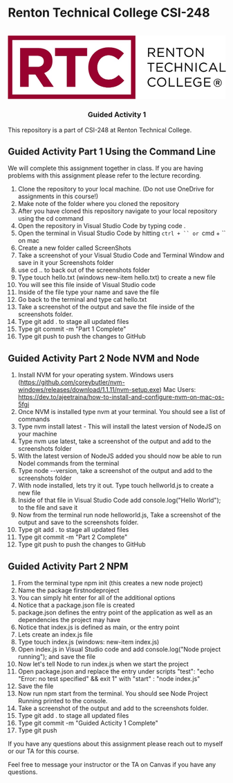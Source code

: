# Renton Technical College CSI-248
<br />    

<div align="center">  
    <img src="logo.jpg" alt="Logo">
    <h3 align="center">Guided Activity 1</h3>
</div>

This repository is a part of CSI-248 at Renton Technical College.

## Guided Activity Part 1 Using the Command Line
We will complete this assignment together in class. If you are having problems with this assignment please refer to the lecture recording.

1. Clone the repository to your local machine. (Do not use OneDrive for assignments in this course!)
2. Make note of the folder where you cloned the repository
3. After you have cloned this repository navigate to your local repository using the cd command
4. Open the repository in Visual Studio Code by typing code .
5. Open the terminal in Visual Studio Code by hitting `ctrl + `` or `cmd + `` on mac
6. Create a new folder called ScreenShots
7. Take a screenshot of your Visual Studio Code and Terminal Window and save in it your Screenshots folder
8. use cd .. to back out of the screenshots folder
9. Type touch hello.txt (windows new-item hello.txt) to create a new file
10. You will see this file inside of Visual Studio code
11. Inside of the file type your name and save the file
12. Go back to the terminal and type cat hello.txt
13. Take a screenshot of the output and save the file inside of the screenshots folder.
14. Type git add . to stage all updated files
15. Type git commit -m "Part 1 Complete"
16. Type git push to push the changes to GitHub

## Guided Activity Part 2 Node NVM and Node

1. Install NVM for your operating system. Windows users (https://github.com/coreybutler/nvm-windows/releases/download/1.1.11/nvm-setup.exe) Mac Users: https://dev.to/ajeetraina/how-to-install-and-configure-nvm-on-mac-os-5fgi
2. Once NVM is installed type nvm at your terminal. You should see a list of commands
3. Type nvm install latest - This will install the latest version of NodeJS on your machine
4. Type nvm use latest, take a screenshot of the output and add to the screenshots folder
5. With the latest version of NodeJS added you should now be able to run Nodel commands from the terminal
6. Type node --version, take a screenshot of the output and add to the screenshots folder
7. With node installed, lets try it out. Type touch hellworld.js to create a new file
8. Inside of that file in Visual Studio Code add console.log("Hello World"); to the file and save it
9. Now from the terminal run node helloworld.js, Take a screenshot of the output and save to the screenshots folder.
10. Type git add . to stage all updated files
11. Type git commit -m "Part 2 Complete"
12. Type git push to push the changes to GitHub

## Guided Activity Part 2 NPM
1. From the terminal type npm init (this creates a new node project)
2. Name the package firstnodeproject
3. You can simply hit enter for all of the additional options
4. Notice that a package.json file is created
5. package.json defines the entry point of the application as well as an dependencies the project may have
6. Notice that index.js is defined as main, or the entry point
7. Lets create an index.js file
8. Type touch index.js (windows: new-item index.js)
9. Open index.js in Visual Studio code and add console.log("Node project running"); and save the file
10. Now let's tell Node to run index.js when we start the project
11. Open package.json and replace the entry under scripts "test": "echo \"Error: no test specified\" && exit 1" with "start" : "node index.js"
12. Save the file
13. Now run npm start from the terminal. You should see Node Project Running printed to the console.
14. Take a screenshot of the output and add to the screenshots folder.
15. Type git add . to stage all updated files
16. Type git commit -m "Guided Acticity 1 Complete"
17. Type git push

If you have any questions about this assignment please reach out to myself or our TA for this course. 



Feel free to message your instructor or the TA on Canvas if you have any questions.

